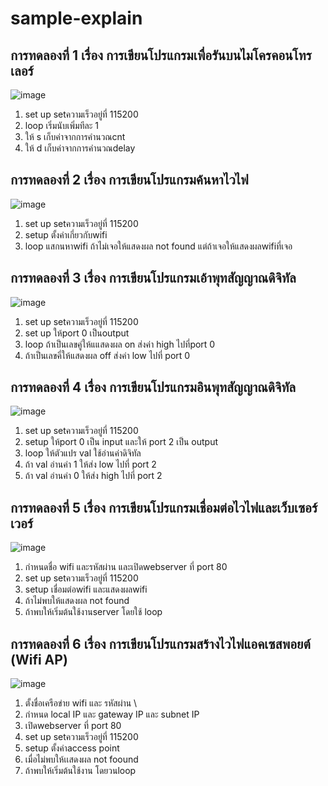 # sample-explain
## การทดลองที่ 1 เรื่อง การเขียนโปรแกรมเพื่อรันบนไมโครคอนโทรเลอร์
![image](https://user-images.githubusercontent.com/98943460/153704612-15337426-9eb5-425d-88e4-ee6db581bf10.png)
1. set up setความเร็วอยู่ที่ 115200
2. loop เริ่มนับเพิ่มทีละ 1 
3. ให้ s เก็บค่าจากการคำนวณcnt
4. ให้ d เก็บค่าจากการคำนวณdelay

## การทดลองที่ 2 เรื่อง การเขียนโปรแกรมค้นหาไวไฟ

![image](https://user-images.githubusercontent.com/98943460/153704570-cb105dc8-c36f-43db-893e-de23a2f0af5a.png)
1. set up setความเร็วอยู่ที่ 115200
2. setup ตั้งค่าเกี่ยวกับwifi
3. loop แสกนหาwifi ถ้าไม่เจอให้แสดงผล not found แต่ถ้าเจอให้แสดงผลwifiที่เจอ


## การทดลองที่ 3 เรื่อง การเขียนโปรแกรมเอ้าพุทสัญญาณดิจิทัล
![image](https://user-images.githubusercontent.com/98943460/153704661-5618b94e-801f-491c-b7ae-ef429475dea4.png)
1. set up setความเร็วอยู่ที่ 115200
2. set up ให้port 0 เป็นoutput
3. loop ถ้าเป็นเลขคู่ให้แแสดงผล on ส่งค่า high ไปที่port 0 
4. ถ้าเป็นเลขคี่ให้แสดงผล off ส่งค่า low ไปที่ port 0

## การทดลองที่ 4 เรื่อง การเขียนโปรแกรมอินพุทสัญญาณดิจิทัล

![image](https://user-images.githubusercontent.com/98943460/153704722-7e9c443e-c303-4dbe-bd64-6c246efc0975.png)
1. set up setความเร็วอยู่ที่ 115200
2. setup ให้port 0 เป็น input และให้ port 2 เป็น output
3. loop ให้ตัวแปร val ใช้อ่านค่าดิจิทัล
4. ถ้า val อ่านค่า 1 ให้ส่ง low ไปที่ port 2
5. ถ้า val อ่านค่า 0 ให้ส่ง high ไปที่ port 2

## การทดลองที่ 5 เรื่อง การเขียนโปรแกรมเชื่อมต่อไวไฟและเว็บเซอร์เวอร์

![image](https://user-images.githubusercontent.com/98943460/153704773-dd382718-8488-4ca8-ad30-bc063a3d3515.png)
1. กำหนดชื่อ wifi และรหัสผ่าน และเปิดwebserver ที่ port 80
2. set up setความเร็วอยู่ที่ 115200
3. setup เชื่อมต่อwifi และแสดงผลwifi
4. ถ้าไม่พบให้แสดงผล not found 
5. ถ้าพบให้เริ่มต้นใช้งานserver โดยใช้ loop

## การทดลองที่ 6 เรื่อง การเขียนโปรแกรมสร้างไวไฟแอคเซสพอยต์ (Wifi AP)

![image](https://user-images.githubusercontent.com/98943460/153704873-2a680be9-0b61-475b-9e4c-cb4b7459a733.png)
1. ตั้งชื่อเครือข่าย wifi และ รหัสผ่าน \
2. กำหนด local IP และ gateway IP และ subnet IP
3. เปิดwebserver ที่ port 80
4. set up setความเร็วอยู่ที่ 115200
5. setup ตั้งค่าaccess point
6. เมื่อไม่พบให้เเสดงผล not foound
7. ถ้าพบให้เริ่มต้นใช้งาน โดยวนloop
